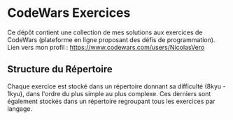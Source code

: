 # CodeWars Exercices

Ce dépôt contient une collection de mes solutions aux exercices de CodeWars (plateforme en ligne proposant des défis de programmation). 
Lien vers mon profil : https://www.codewars.com/users/NicolasVero

## Structure du Répertoire

Chaque exercice est stocké dans un répertoire donnant sa difficulté (8kyu - 1kyu), dans l'ordre du plus simple au plus complexe.
Ces derniers sont également stockés dans un répertoire regroupant tous les exercices par langage.
